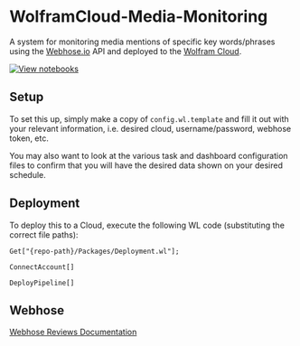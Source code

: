 # WolframCloud-Media-Monitoring

A system for monitoring media mentions of specific key words/phrases using the [Webhose.io](https://webhose.io) API and deployed to the [Wolfram Cloud](https://www.wolframcloud.com).

[![View notebooks](https://wolfr.am/HAAhzkRq)](https://wolfr.am/HF7CBvPF)

## Setup

To set this up, simply make a copy of `config.wl.template` and fill it out with your relevant information, i.e. desired cloud, username/password, webhose token, etc.

You may also want to look at the various task and dashboard configuration files to confirm that you will have the desired data shown on your desired schedule.

## Deployment

To deploy this to a Cloud, execute the following WL code (substituting the correct file paths):
```
Get["{repo-path}/Packages/Deployment.wl"];

ConnectAccount[]

DeployPipeline[]
```

## Webhose

[Webhose Reviews Documentation](https://docs.webhose.io/docs/reviews-api)

